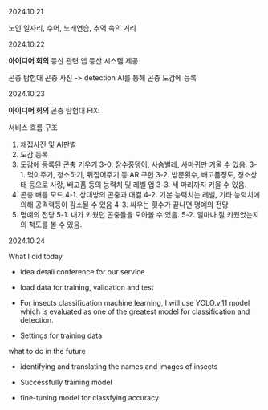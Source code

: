 2024.10.21


노인 일자리, 수어, 노래연습, 추억 속의 거리


2024.10.22


**아이디어 회의**
등산 관련 앱
등산 시스템 제공

곤충 탐험대
곤충 사진 -> detection AI를 통해 곤충 도감에 등록



2024.10.23


**아이디어 회의**
곤충 탐험대 FIX!


서비스 흐름 구조
1. 채집사진 및 AI판별
2. 도감 등록
3. 도감에 등록된 곤충 키우기
    3-0. 장수풍뎅이, 사슴벌레, 사마귀만 키울 수 있음.
    3-1. 먹이주기, 청소하기, 뒤집어주기 등 AR 구현
    3-2. 방문횟수, 배고픔정도, 청소상태 등으로 사랑, 배고픔 등의 능력치 및 레벨 업
    3-3. 세 마리까지 키울 수 있음.
4. 곤충 배틀 모드
    4-1. 상대방의 곤충과 대결
    4-2. 기본 능력치는 레벨, 기타 능력치에 의해 공격력등이 감소될 수 있음
    4-3. 싸우는 횟수가 끝나면 명예의 전당
5. 명예의 전당
    5-1. 내가 키웠던 곤충들을 모아볼 수 있음.
    5-2. 얼마나 잘 키웠었는지의 척도를 볼 수 있음.



2024.10.24

What I did today

- idea detail conference for our service

- load data for training, validation and test

- For insects classification machine learning, I will use YOLO.v.11 model which is evaluated as one of the greatest model for classification and detection.

- Settings for training data

what to do in the future

- identifying and translating the names and images of insects

- Successfully training model

- fine-tuning model for classfying accuracy

